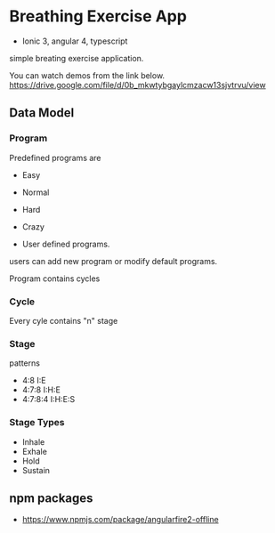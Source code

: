 # Breathing Exercise App

* Ionic 3, angular 4, typescript

simple breating exercise application.

You can watch demos from the link below.
https://drive.google.com/file/d/0b_mkwtybgaylcmzacw13sjvtrvu/view

## Data Model

### Program

Predefined programs are

- Easy
- Normal 
- Hard 
- Crazy

- User defined programs.

users can add new program or modify default programs.

Program contains cycles 

### Cycle

Every cyle contains "n"  stage

### Stage

patterns 

- 4:8       I:E
- 4:7:8     I:H:E
- 4:7:8:4   I:H:E:S

### Stage Types

- Inhale
- Exhale
- Hold
- Sustain 

## npm packages
- https://www.npmjs.com/package/angularfire2-offline
